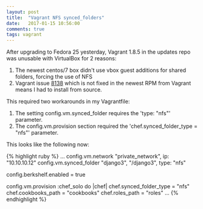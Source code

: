 ```yaml
---
layout: post
title:  "Vagrant NFS synced_folders"
date:   2017-01-15 10:56:00
comments: true
tags: vagrant
---
```


After upgrading to Fedora 25 yesterday, Vagrant 1.8.5 in the updates repo was
unusable with VirtualBox for 2 reasons:

1. The newest centos/7 box didn't use vbox guest additions for shared folders, forcing the use of NFS
2. Vagrant issue [8138](https://github.com/mitchellh/vagrant/issues/8138 "Issue 8138") which is not fixed in the newest RPM from Vagrant means I had to install from source.

This required two workarounds in my Vagrantfile:

1. The setting config.vm.synced_folder requires the 'type: \"nfs\"' parameter.
2. The config.vm.provision section required the 'chef.synced_folder_type = \"nfs\"' parameter.

This looks like the following now:

{% highlight ruby %}
...
  config.vm.network "private_network", ip: "10.10.10.12"
  config.vm.synced_folder "django3", "/django3", type: "nfs"

  config.berkshelf.enabled = true

  config.vm.provision :chef_solo do |chef|
    chef.synced_folder_type = "nfs"
    chef.cookbooks_path = "cookbooks"
    chef.roles_path = "roles"
...
{% endhighlight %}
